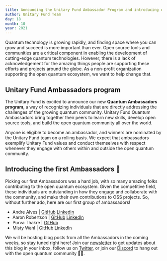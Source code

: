 ```yaml
---
title: Announcing the Unitary Fund Ambassador Program and introducing our first Ambassadors
author: Unitary Fund Team
day: 18
month: 10
year: 2021
---
```


Quantum technology is growing rapidly, and finding space where you can grow and succeed is more important than ever. Open source tools and communities are a critical component in enabling the development of cutting-edge quantum technologies. However, there is a lack of acknowledgement for the amazing things people are supporting these efforts and projects around the globe. As a non-profit organization supporting the open quantum ecosystem, we want to help change that.

## Unitary Fund Ambassadors program

The Unitary Fund is excited to announce our new **Quantum Ambassadors program**, a way of recognizing individuals that are directly addressing the challenges of the growing quantum community. Unitary Fund Quantum Ambassadors bring together their peers to learn new skills, develop open source tools, and build the open quantum community all over the world.

Anyone is eligible to become an ambassador, and winners are nominated by the Unitary Fund team on a rolling basis. We expect that ambassadors exemplify Unitary Fund values and conduct themselves with respect whenever they engage with others within and outside the open quantum community.

## Introducing the first Ambassadors 🎉

Picking our first Ambassadors was a hard job, with so many amazing folks contributing to the open quantum ecosystem. Given the competitive field, these individuals are outstanding in how they engage and collaborate with the community, and make their own contributions to OSS projects. So, without further ado, here are our first group of ambassadors!

- Andre Alves | [GitHub](https://github.com/andre-a-alves) [LinkedIn](https://www.linkedin.com/in/andre-a-alves)
- Aaron Robertson | [GitHub](https://github.com/Aaron-Robertson) [LinkedIn](https://www.linkedin.com/in/aaron-robertson-0655b811b/)
- Purva Thakre | [GitHub](https://github.com/purva-thakre)
- Misty Wahl | [GitHub](https://github.com/Misty-W) [LinkedIn](https://www.linkedin.com/in/misty-wahl)

We will be hosting blog posts from all the Ambassadors in the coming weeks, so stay tuned right here! Join our [newsletter](https://mailchi.mp/46a677be77cd/uf) to get updates about this blog in your inbox, follow us on [Twitter](https://twitter.com/unitaryfund), or join our [Discord](http://discord.unitary.fund) to hang out with the open quantum community 💛🌴.
